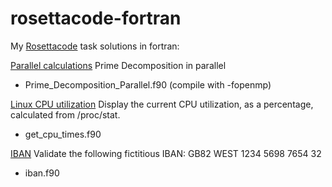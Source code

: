 # rosettacode-fortran

My [Rosettacode](http://rosettacode.org) task solutions in fortran:

[Parallel calculations](http://rosettacode.org/wiki/Parallel_calculations)
Prime Decomposition in parallel
- Prime_Decomposition_Parallel.f90 (compile with -fopenmp)

[Linux CPU utilization](http://rosettacode.org/wiki/Linux_CPU_utilization)
Display the current CPU utilization, as a percentage, calculated from /proc/stat. 
- get_cpu_times.f90

[IBAN](http://rosettacode.org/wiki/IBAN)
Validate the following fictitious IBAN:   GB82 WEST 1234 5698 7654 32 
- iban.f90
